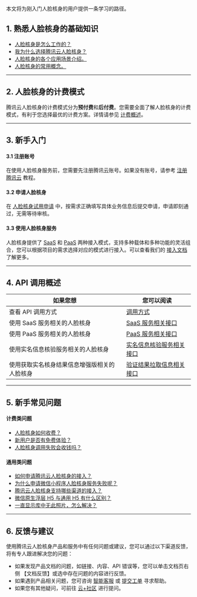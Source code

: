 本文将为刚入门人脸核身的用户提供一条学习的路径。

## 1. 熟悉人脸核身的基础知识

- [人脸核身是怎么工作的？](https://tcloud-doc.isd.com/document/product/1007/31002)
- [我为什么选择腾讯云人脸核身？](https://tcloud-doc.isd.com/document/product/1007/31003)
- [人脸核身的各个应用场景介绍。](https://tcloud-doc.isd.com/document/product/1007/31004)
- [人脸核身的常用概念。](https://cloud.tencent.com/document/product/1007/46541)

-----

## 2. 人脸核身的计费模式

腾讯云人脸核身的计费模式分为**预付费**和**后付费**。您需要全面了解人脸核身的计费模式，有利于您选择最优的计费方案。详情请参见 [计费概述](https://cloud.tencent.com/document/product/1007/31005)。

-----

## 3. 新手入门

#### 3.1 注册账号

在使用人脸核身服务前，您需要先注册腾讯云账号。如果没有账号，请参考 [注册腾讯云](https://cloud.tencent.com/document/product/378/17985) 教程。

#### 3.2 申请人脸核身

在 [人脸核身试用申请](https://cloud.tencent.com/apply/p/shcgszvmppc) 中，按需求正确填写具体业务信息后提交申请，申请即刻通过，无需等待审核。

#### 3.3 使用人脸核身服务

人脸核身提供了 [SaaS](https://cloud.tencent.com/document/product/1007/30999#saas-.E6.A8.A1.E5.BC.8F) 和 [PaaS](https://cloud.tencent.com/document/product/1007/30999#paas-.E6.A8.A1.E5.BC.8F) 两种接入模式，支持多种载体和多种功能的灵活组合，您可以根据项目的需求选择对应的模式进行接入。可以查看我们的 [接入文档](https://cloud.tencent.com/document/product/1007/31069) 了解更多。

-----

## 4. API 调用概述

<table>
<thead>
<tr>
<th>如果您想</th>
<th>您可以阅读</th>
</tr>
</thead>
<tbody><tr>
<td>查看 API 调用方式</td>
<td><a href="https://cloud.tencent.com/document/product/1007/31321" target="_blank">调用方式</a></td>
</tr>
<tr>
<td>使用 SaaS 服务相关的人脸核身</td>
<td><a href="hhttps://cloud.tencent.com/document/product/1007/31815" target="_blank">SaaS 服务相关接口</a></td>
</tr>
<tr>
<td>使用 PaaS 服务相关的人脸核身</td>
<td><a href="https://cloud.tencent.com/document/product/867/45019" target="_blank">PaaS 服务相关接口</a></td>
</tr>
<tr>
<td>使用实名信息核验服务相关的人脸核身</td>
<td><a href="https://cloud.tencent.com/document/product/1007/39764" target="_blank">实名信息核验服务相关接口</a></td>
</tr>
<tr>
<td>使用获取实名核身结果信息增强版相关的人脸核身</td>
<td><a href="https://cloud.tencent.com/document/product/1007/41957" target="_blank">验证结果拉取信息相关接口</a></td>
</tr>
</tbody></table>


-----

## 5. 新手常见问题

#### 计费类问题

- [人脸核身如何收费？](https://cloud.tencent.com/document/product/1007/45878#.E8.85.BE.E8.AE.AF.E4.BA.91.E4.BA.BA.E8.84.B8.E6.A0.B8.E8.BA.AB.E5.A6.82.E4.BD.95.E6.94.B6.E8.B4.B9.3F)
- [新用户是否有免费体验？](https://cloud.tencent.com/document/product/1007/45878#.E6.96.B0.E7.94.A8.E6.88.B7.E6.98.AF.E5.90.A6.E6.9C.89.E5.85.8D.E8.B4.B9.E4.BD.93.E9.AA.8C.EF.BC.9F)
- [人脸核身调用失败会收钱吗？](https://cloud.tencent.com/document/product/1007/45878#.E4.BA.BA.E8.84.B8.E6.A0.B8.E8.BA.AB.E8.B0.83.E7.94.A8.E5.A4.B1.E8.B4.A5.E4.BC.9A.E6.94.B6.E9.92.B1.E5.90.97.EF.BC.9F)

#### 通用类问题

- [如何申请腾讯云人脸核身的接入？](https://cloud.tencent.com/document/product/1007/45893#.E5.A6.82.E4.BD.95.E7.94.B3.E8.AF.B7.E8.85.BE.E8.AE.AF.E4.BA.91.E4.BA.BA.E8.84.B8.E6.A0.B8.E8.BA.AB.E7.9A.84.E6.8E.A5.E5.85.A5.EF.BC.9F)
- [为什么申请微信小程序人脸核身服务失败呢？](https://cloud.tencent.com/document/product/1007/45893#.E4.B8.BA.E4.BB.80.E4.B9.88.E7.94.B3.E8.AF.B7.E5.BE.AE.E4.BF.A1.E5.B0.8F.E7.A8.8B.E5.BA.8F.E4.BA.BA.E8.84.B8.E6.A0.B8.E8.BA.AB.E6.9C.8D.E5.8A.A1.E5.A4.B1.E8.B4.A5.E5.91.A2.EF.BC.9F)
- [腾讯云人脸核身支持哪些渠道的接入？](https://cloud.tencent.com/document/product/1007/45893#.E8.85.BE.E8.AE.AF.E4.BA.91.E4.BA.BA.E8.84.B8.E6.A0.B8.E8.BA.AB.E6.94.AF.E6.8C.81.E5.93.AA.E4.BA.9B.E6.B8.A0.E9.81.93.E7.9A.84.E6.8E.A5.E5.85.A5.EF.BC.9F)
- [微信原生浮层 H5 与通用 H5 有什么区别？](https://cloud.tencent.com/document/product/1007/45893#.E5.BE.AE.E4.BF.A1.E5.8E.9F.E7.94.9F.E6.B5.AE.E5.B1.82-h5-.E4.B8.8E.E9.80.9A.E7.94.A8-h5-.E6.9C.89.E4.BB.80.E4.B9.88.E5.8C.BA.E5.88.AB.EF.BC.9F)
- [一直显示库中无此照片，怎么解决？](https://cloud.tencent.com/document/product/1007/45893#.E4.B8.80.E7.9B.B4.E6.98.BE.E7.A4.BA.E5.BA.93.E4.B8.AD.E6.97.A0.E6.AD.A4.E7.85.A7.E7.89.87.EF.BC.8C.E6.80.8E.E4.B9.88.E8.A7.A3.E5.86.B3.EF.BC.9F)


-----

## 6. 反馈与建议

使用腾讯云人脸核身产品和服务中有任何问题或建议，您可以通过以下渠道反馈，将有专人跟进解决您的问题：

- 如果发现产品文档的问题，如链接、内容、API 错误等，您可以单击文档页右侧 【文档反馈】或选中存在问题的内容进行反馈。
- 如果遇到产品相关问题，您可咨询 [智能客服](https://cloud.tencent.com/act/event/smarty-service) 或 [提交工单](https://console.cloud.tencent.com/workorder/category) 寻求帮助。
- 如果您有其他疑问，可前往 [云+社区](https://cloud.tencent.com/developer/tag/105) 进行提问。

